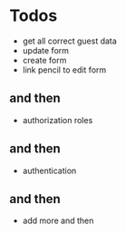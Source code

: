 # Todos
- get all correct guest data
- update form
- create form
- link pencil to edit form


## and then
- authorization roles

## and then
- authentication

## and then
- add more and then